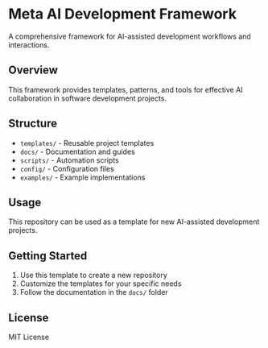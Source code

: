 # Meta AI Development Framework

A comprehensive framework for AI-assisted development workflows and interactions.

## Overview

This framework provides templates, patterns, and tools for effective AI collaboration in software development projects.

## Structure

- `templates/` - Reusable project templates
- `docs/` - Documentation and guides
- `scripts/` - Automation scripts
- `config/` - Configuration files
- `examples/` - Example implementations

## Usage

This repository can be used as a template for new AI-assisted development projects.

## Getting Started

1. Use this template to create a new repository
2. Customize the templates for your specific needs
3. Follow the documentation in the `docs/` folder

## License

MIT License